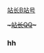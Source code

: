 <html>

<head>
<title>Coinの网站</title>
</head>

<body>

[站长B站号](https://space.bilibili.com/390801309)

<del>~[站长QQ]()~<del>
  
<h3> hh <h3>
  
</body>

</html>
